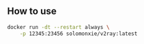 ## How to use

```sh
docker run -dt --restart always \
    -p 12345:23456 solomonxie/v2ray:latest
```
